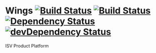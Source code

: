 Wings   [![Build Status](https://travis-ci.org/chamilpubudu/Wings.svg)](https://travis-ci.org/chamilpubudu/Wings)       [![Build Status](https://drone.io/github.com/chamilpubudu/Wings/status.png)](https://drone.io/github.com/chamilpubudu/Wings/latest)  [![Dependency Status](https://david-dm.org/chamilpubudu/wings.svg)](https://david-dm.org/chamilpubudu/wings)  [![devDependency Status](https://david-dm.org/chamilpubudu/wings/dev-status.svg)](https://david-dm.org/chamilpubudu/wings#info=devDependencies)
=====

ISV Product Platform
